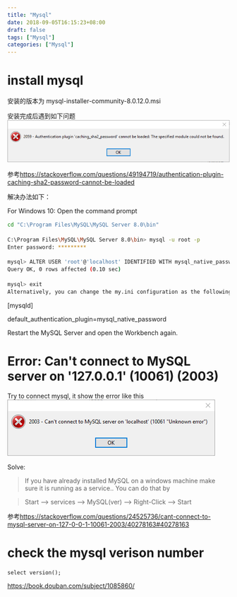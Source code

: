 ```yaml
---
title: "Mysql"
date: 2018-09-05T16:15:23+08:00
draft: false
tags: ["Mysql"]
categories: ["Mysql"]
---
```


# install mysql

安装的版本为 mysql-installer-community-8.0.12.0.msi

安装完成后遇到如下问题
![mysql caching_sha2_password error](/media/pic/mysql_caching_sha2_password_error.png)

参考<https://stackoverflow.com/questions/49194719/authentication-plugin-caching-sha2-password-cannot-be-loaded>

解决办法如下：

For Windows 10: Open the command prompt

```sh
cd "C:\Program Files\MySQL\MySQL Server 8.0\bin"

C:\Program Files\MySQL\MySQL Server 8.0\bin> mysql -u root -p
Enter password: *********

mysql> ALTER USER 'root'@'localhost' IDENTIFIED WITH mysql_native_password BY 'newrootpassword';
Query OK, 0 rows affected (0.10 sec)

mysql> exit
Alternatively, you can change the my.ini configuration as the following:
```
[mysqld]

default_authentication_plugin=mysql_native_password

Restart the MySQL Server and open the Workbench again.

# Error: Can't connect to MySQL server on '127.0.0.1' (10061) (2003)

Try to connect mysql, it show the error like this![mysql cann't connect error](/media/pic/mysql_cannot_connet.png)

Solve:

>If you have already installed MySQL on a windows machine make sure it is running as a service.. You can do that by

>Start --> services --> MySQL(ver) --> Right-Click --> Start

参考<https://stackoverflow.com/questions/24525736/cant-connect-to-mysql-server-on-127-0-0-1-10061-2003/40278163#40278163>

# check the mysql verison number
```mysql
select version();
```

https://book.douban.com/subject/1085860/